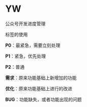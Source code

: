# YW
公众号开发进度管理

标签的使用

**P0**：最紧急，需要立刻处理

**P1**：紧急，优先处理

**P2**：普通

**需求**：原来功能基础上新增加的功能

**优化**：原来功能基础上进行的改进

**BUG**：功能缺失，或者功能出现的问题
